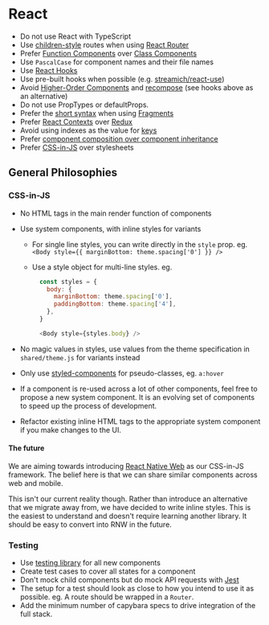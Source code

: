 # React

- Do not use React with TypeScript
- Use [children-style] routes when using [React Router]
- Prefer [Function Components] over [Class Components]
- Use `PascalCase` for component names and their file names
- Use [React Hooks]
- Use pre-built hooks when possible (e.g. [streamich/react-use])
- Avoid [Higher-Order Components] and [recompose] (see hooks above as an
  alternative)
- Do not use PropTypes or defaultProps.
- Prefer the [short syntax] when using [Fragments]
- Prefer [React Contexts] over [Redux]
- Avoid using indexes as the value for [keys]
- Prefer [component composition over component inheritance]
- Prefer [CSS-in-JS] over stylesheets

## General Philosophies

### CSS-in-JS

- No HTML tags in the main render function of components
- Use system components, with inline styles for variants

  - For single line styles, you can write directly in the `style` prop. eg. `<Body style={{ marginBottom: theme.spacing['0'] }} />`
  - Use a style object for multi-line styles. eg.

    ```js
      const styles = {
        body: {
          marginBottom: theme.spacing['0'],
          paddingBottom: theme.spacing['4'],
        },
      }

      <Body style={styles.body} />
    ```

- No magic values in styles, use values from the theme specification in `shared/theme.js` for variants instead
- Only use [styled-components] for pseudo-classes, eg. `a:hover`
- If a component is re-used across a lot of other components, feel free to propose a new system component. It is an evolving set of components to speed up the process of development.
- Refactor existing inline HTML tags to the appropriate system component if you make changes to the UI.

#### The future

We are aiming towards introducing [React Native Web] as our CSS-in-JS framework. The belief here is that we can share similar components across web and mobile.

This isn't our current reality though. Rather than introduce an alternative that we migrate away from, we have decided to write inline styles. This is the easiest to understand and doesn't require learning another library. It should be easy to convert into RNW in the future.

### Testing

- Use [testing library] for all new components
- Create test cases to cover all states for a component
- Don't mock child components but do mock API requests with [Jest]
- The setup for a test should look as close to how you intend to use it as possible. eg. A route should be wrapped in a `Router`.
- Add the minimum number of capybara specs to drive integration of the full stack.

[testing library]: https://testing-library.com/docs/react-testing-library/intro
[jest]: https://jestjs.io
[styled-components]: https://styled-components.com/
[css-in-js]: https://speakerdeck.com/vjeux/react-css-in-js
[children-style]: https://docs.google.com/document/d/15KCY5PP65vnGWUhu5qAPwlPhgrl26AjIWZywlW4zu5k/edit
[react hooks]: https://reactjs.org/docs/hooks-overview.html
[custom hooks]: https://reactjs.org/docs/hooks-overview.html#building-your-own-hooks
[streamich/react-use]: https://github.com/streamich/react-use
[function components]: https://reactjs.org/docs/components-and-props.html
[class components]: https://reactjs.org/docs/react-component.html
[forward refs]: https://reactjs.org/docs/forwarding-refs.html
[higher-order components]: https://reactjs.org/docs/higher-order-components.html
[recompose]: https://github.com/acdlite/recompose
[render props]: https://reactjs.org/docs/render-props.html
[typescript prop interfaces]: https://www.typescriptlang.org/docs/handbook/react-&-webpack.html#write-some-code
[proptypes]: https://reactjs.org/docs/typechecking-with-proptypes.html
[short syntax]: https://reactjs.org/docs/fragments.html#short-syntax
[fragments]: https://reactjs.org/docs/fragments.html
[react contexts]: https://reactjs.org/docs/context.html
[redux]: https://react-redux.js.org/
[keys]: https://reactjs.org/docs/lists-and-keys.html#keys
[component composition over component inheritance]: https://reactjs.org/docs/composition-vs-inheritance.html
[react router]: https://reacttraining.com/react-router/
[react native web]: https://github.com/necolas/react-native-web
